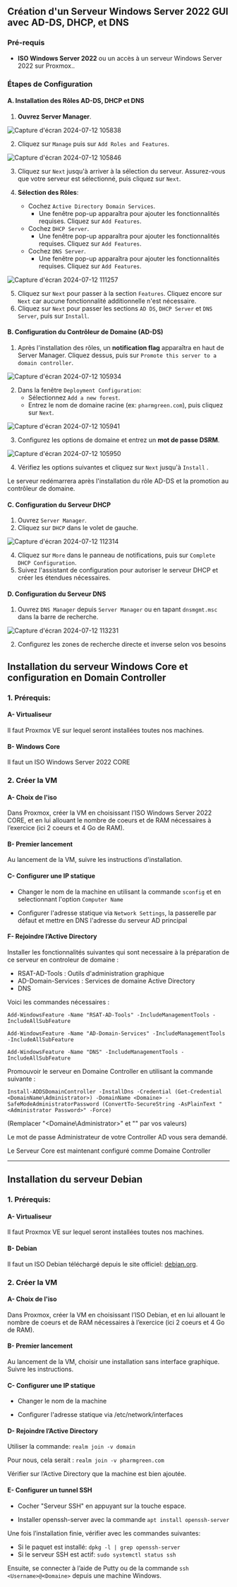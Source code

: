 
## Création d'un Serveur Windows Server 2022 GUI avec AD-DS, DHCP, et DNS

### Pré-requis
- **ISO Windows Server 2022** ou un accès à un serveur Windows Server 2022 sur Proxmox..

### Étapes de Configuration

#### A. Installation des Rôles AD-DS, DHCP et DNS

1. **Ouvrez Server Manager**.

![Capture d'écran 2024-07-12 105838](https://github.com/user-attachments/assets/898264bf-f831-4bde-bb9b-e2c9eb3cbc70)

2. Cliquez sur `Manage` puis sur `Add Roles and Features`.

![Capture d'écran 2024-07-12 105846](https://github.com/user-attachments/assets/338964b7-f0a3-42b5-accf-450a22c2ff17)


3. Cliquez sur `Next` jusqu'à arriver à la sélection du serveur. Assurez-vous que votre serveur est sélectionné, puis cliquez sur `Next`.

4. **Sélection des Rôles**:
   - Cochez `Active Directory Domain Services`.
     - Une fenêtre pop-up apparaîtra pour ajouter les fonctionnalités requises. Cliquez sur `Add Features`.
   - Cochez `DHCP Server`.
     - Une fenêtre pop-up apparaîtra pour ajouter les fonctionnalités requises. Cliquez sur `Add Features`.
   - Cochez `DNS Server`.
     - Une fenêtre pop-up apparaîtra pour ajouter les fonctionnalités requises. Cliquez sur `Add Features`.

 ![Capture d'écran 2024-07-12 111257](https://github.com/user-attachments/assets/9f1c436b-ea1a-4ee8-ab2d-7b35369d0f6c)

5. Cliquez sur `Next` pour passer à la section `Features`. Cliquez encore sur `Next` car aucune fonctionnalité additionnelle n'est nécessaire.
6. Cliquez sur `Next` pour passer les sections `AD DS`, `DHCP Server` et `DNS Server`, puis sur `Install`.

#### B. Configuration du Contrôleur de Domaine (AD-DS)

1. Après l'installation des rôles, un **notification flag** apparaîtra en haut de Server Manager. Cliquez dessus, puis sur `Promote this server to a domain controller`.

![Capture d'écran 2024-07-12 105934](https://github.com/user-attachments/assets/2c4e5163-4149-49c0-b0b7-34a9353b6531)

2. Dans la fenêtre `Deployment Configuration`:
   - Sélectionnez `Add a new forest`.
   - Entrez le nom de domaine racine (ex: `pharmgreen.com`), puis cliquez sur `Next`.
  
![Capture d'écran 2024-07-12 105941](https://github.com/user-attachments/assets/8a65be71-96e4-4b39-b97d-65421e9f73ec)

3. Configurez les options de domaine et entrez un **mot de passe DSRM**.

![Capture d'écran 2024-07-12 105950](https://github.com/user-attachments/assets/3fa7061a-8a7f-4c0d-85e4-94eb5ee16a7c)

4. Vérifiez les options suivantes et cliquez sur `Next` jusqu'à `Install` .

Le serveur redémarrera après l'installation du rôle AD-DS et la promotion au contrôleur de domaine.

#### C. Configuration du Serveur DHCP

1. Ouvrez `Server Manager`.
2. Cliquez sur `DHCP` dans le volet de gauche.

![Capture d'écran 2024-07-12 112314](https://github.com/user-attachments/assets/ed5fcb8c-1b31-4218-96d0-c73d344dcb8e)

4. Cliquez sur `More` dans le panneau de notifications, puis sur `Complete DHCP Configuration`.
5. Suivez l'assistant de configuration pour autoriser le serveur DHCP et créer les étendues nécessaires.

#### D. Configuration du Serveur DNS

1. Ouvrez `DNS Manager` depuis `Server Manager` ou en tapant `dnsmgmt.msc` dans la barre de recherche.

![Capture d'écran 2024-07-12 113231](https://github.com/user-attachments/assets/76c08333-c6dd-45eb-a782-40b8c28dad88)

2. Configurez les zones de recherche directe et inverse selon vos besoins


## Installation du serveur Windows Core et configuration en Domain Controller

### 1. Prérequis:

#### A- Virtualiseur

Il faut Proxmox VE sur lequel seront installées toutes nos machines.

#### B- Windows Core

Il faut un ISO Windows Server 2022 CORE 

### 2. Créer la VM 

#### A- Choix de l'iso

Dans Proxmox, créer la VM en choisissant l’ISO Windows Server 2022 CORE, et en lui allouant le nombre de coeurs et de RAM nécessaires à l’exercice (ici 2 coeurs et 4 Go de RAM).

#### B- Premier lancement

Au lancement de la VM, suivre les instructions d'installation.

#### C- Configurer une IP statique

- Changer le nom de la machine en utilisant la commande `sconfig` et en selectionnant l'option `Computer Name`

- Configurer l'adresse statique via `Network Settings`, la passerelle par défaut et mettre en DNS l'adresse du serveur AD principal

#### F- Rejoindre l’Active Directory

Installer les fonctionnalités suivantes qui sont necessaire à la préparation de ce serveur en controleur de domaine :

- RSAT-AD-Tools : Outils d'administration graphique
- AD-Domain-Services : Services de domaine Active Directory
- DNS

Voici les commandes nécessaires :

`Add-WindowsFeature -Name "RSAT-AD-Tools" -IncludeManagementTools -IncludeAllSubFeature`

`Add-WindowsFeature -Name "AD-Domain-Services" -IncludeManagementTools -IncludeAllSubFeature`

`Add-WindowsFeature -Name "DNS" -IncludeManagementTools -IncludeAllSubFeature`

Promouvoir le serveur en Domaine Controller en utilisant la commande suivante :

`Install-ADDSDomainController -InstallDns -Credential (Get-Credential <DomainName\Administrator>) -DomainName <Domaine> -SafeModeAdministratorPassword (ConvertTo-SecureString -AsPlainText "<Administrator Password>" -Force)`

(Remplacer "<Domaine\Administrator>" et "<Domaine >" par vos valeurs)

Le mot de passe Administrateur de votre Controller AD vous sera demandé.

Le Serveur Core est maintenant configuré comme Domaine Controller 



---
## Installation du serveur Debian

### 1. Prérequis:

#### A- Virtualiseur

Il faut Proxmox VE sur lequel seront installées toutes nos machines.

#### B- Debian

Il faut un ISO Debian téléchargé depuis le site officiel: [debian.org](https://www.debian.org/index.fr.html).

### 2. Créer la VM 

#### A- Choix de l'iso

Dans Proxmox, créer la VM en choisissant l’ISO Debian, et en lui allouant le nombre de coeurs et de RAM nécessaires à l’exercice (ici 2 coeurs et 4 Go de RAM).

#### B- Premier lancement

Au lancement de la VM, choisir une installation sans interface graphique. Suivre les instructions.

#### C- Configurer une IP statique

- Changer le nom de la machine

- Configurer l'adresse statique via /etc/network/interfaces

#### D- Rejoindre l’Active Directory

Utiliser la commande: `realm join -v domain`

Pour nous, cela serait : `realm join -v pharmgreen.com`

Vérifier sur l’Active Directory que la machine est bien ajoutée.

#### E- Configurer un tunnel SSH

- Cocher "Serveur SSH" en appuyant sur la touche espace.

- Installer openssh-server avec la commande `apt install openssh-server`

Une fois l’installation finie, vérifier avec les commandes suivantes:
- Si le paquet est installé: `dpkg -l | grep openssh-server`
- Si le serveur SSH est actif: `sudo systemctl status ssh`

Ensuite, se connecter à l’aide de Putty ou de la commande `ssh <Username>@<Domaine>` depuis une machine Windows.


